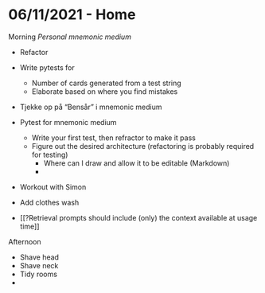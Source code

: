 # 06/11/2021 - Home
Morning
*Personal mnemonic medium*
- Refactor
* Write pytests for
	* Number of cards generated from a test string
	* Elaborate based on where you find mistakes

* Tjekke op på “Bensår” i mnemonic medium

* Pytest for mnemonic medium
	* Write your first test, then refractor to make it pass 
	* Figure out the desired architecture (refactoring is probably required for testing)
		* Where can I draw and allow it to be editable (Markdown)
		* 

* Workout with Simon
* Add clothes wash
* [[?Retrieval prompts should include (only) the context available at usage time]]

Afternoon
* Shave head
* Shave neck
* Tidy rooms
*

<!-- {BearID:AA0DB2E6-F635-4D70-8864-1E0B3C48D32C-12601-00000340BBCDEF07} -->
